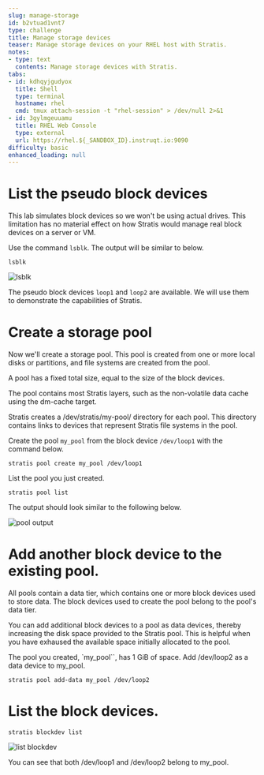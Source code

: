 ```yaml
---
slug: manage-storage
id: b2vtuad1vnt7
type: challenge
title: Manage storage devices
teaser: Manage storage devices on your RHEL host with Stratis.
notes:
- type: text
  contents: Manage storage devices with Stratis.
tabs:
- id: kdhqyjgudyox
  title: Shell
  type: terminal
  hostname: rhel
  cmd: tmux attach-session -t "rhel-session" > /dev/null 2>&1
- id: 3gylmgeuuamu
  title: RHEL Web Console
  type: external
  url: https://rhel.${_SANDBOX_ID}.instruqt.io:9090
difficulty: basic
enhanced_loading: null
---
```

List the pseudo block devices
=============================

This lab simulates block devices so we won't be using actual drives. This limitation has no material effect on how Stratis would manage real block devices on a server or VM.

Use the command `lsblk`. The output will be similar to below.

```bash,run
lsblk
```

![lsblk](../assets/lsblk.png)

The pseudo block devices `loop1` and `loop2` are available. We will use them to demonstrate the capabilities of Stratis.

Create a storage pool
=====================

Now we'll create a storage pool. This pool is created from one or more local disks or partitions, and file systems are created from the pool.

A pool has a fixed total size, equal to the size of the block devices.

The pool contains most Stratis layers, such as the non-volatile data cache using the dm-cache target.

Stratis creates a /dev/stratis/my-pool/ directory for each pool. This directory contains links to devices that represent Stratis file systems in the pool.

Create the pool `my_pool` from the block device `/dev/loop1` with the command below.

```bash,run
stratis pool create my_pool /dev/loop1
```

List the pool you just created.

```bash,run
stratis pool list
```

The output should look similar to the following below.

![pool output](../assets/pooloutput.png)

Add another block device to the existing pool.
==============================================

All pools contain a data tier, which contains one or more block devices used to store data. The block devices used to create the pool belong to the pool's data tier.

You can add additional block devices to a pool as data devices, thereby increasing the disk space provided to the Stratis pool. This is helpful when you have exhaused the available space initially allocated to the pool.

The pool you created, `my_pool``, has 1 GiB of space. Add /dev/loop2 as a data device to my_pool.

```bash,run
stratis pool add-data my_pool /dev/loop2
```

List the block devices.
=======================

```bash,run
stratis blockdev list
```

![list blockdev](../assets/blkdevlist.png)

You can see that both /dev/loop1 and /dev/loop2 belong to my_pool.
